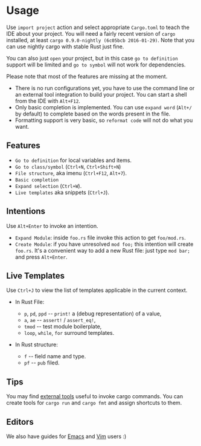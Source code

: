 # Usage

Use `import project` action and select appropriate `Cargo.toml` to teach the IDE
about your project. You will need a fairly recent version of `cargo` installed,
at least `cargo 0.9.0-nightly (6c05bcb 2016-01-29)`. Note that you can use
nightly cargo with stable Rust just fine.

You can also just `open` your project, but in this case `go to definition`
support will be limited and `go to symbol` will not work for dependencies.


Please note that most of the features are missing at the moment.

* There is no run configurations yet, you have to use the command line or an
  external tool integration to build your project. You can start a shell from
  the IDE with `Alt+F12`.
* Only basic completion is implemented. You can use `expand word` (`Alt+/` by
  default) to complete based on the words present in the file.
* Formatting support is very basic, so `reformat code` will not do what you
  want.


## Features

* `Go to definition` for local variables and items.
* `Go to class/symbol` (`Ctrl+N`, `Ctrl+Shift+N`)
* `File structure`, aka imenu (`Ctrl+F12`, `Alt+7`).
* `Basic completion`
* `Expand selection` (`Ctrl+W`).
* `Live templates` aka snippets (`Ctrl+J`).

## Intentions

Use `Alt+Enter` to invoke an intention.

* `Expand Module`: inside `foo.rs` file invoke this action to get `foo/mod.rs`.
* `Create Module`: if you have unresolved `mod foo;` this intention will create
  `foo.rs`. It's a convenient way to add a new Rust file: just type `mod bar;` and
  press `Alt+Enter`.

## Live Templates

Use `Ctrl+J` to view the list of templates applicable in the current context.

* In Rust File:
  - `p`, `pd`, `ppd` -- `print!` a (debug representation) of a value,
  - `a`, `ae` -- `assert!` / `assert_eq!`,
  - `tmod` -- test module boilerplate,
  - `loop`, `while`, `for` surround templates.

* In Rust structure:
  - `f` -- field name and type.
  - `pf` -- `pub` filed.

## Tips

You may find [external tools](https://www.jetbrains.com/idea/help/external-tools.html)
useful to invoke cargo commands. You can create tools for `cargo run` and `cargo fmt`
and assign shortcuts to them.

## Editors

We also have guides for [Emacs](Emacs.md) and [Vim](Vim.md) users :)
